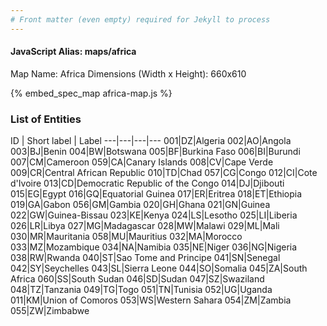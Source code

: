 ```yaml
---
# Front matter (even empty) required for Jekyll to process
---
```


#### JavaScript Alias: maps/africa

Map Name: Africa
Dimensions (Width x Height): 660x610



{% embed_spec_map africa-map.js %}

### List of Entities

ID | Short label | Label
---|---|---|---
001|DZ|Algeria
002|AO|Angola
003|BJ|Benin
004|BW|Botswana
005|BF|Burkina Faso
006|BI|Burundi
007|CM|Cameroon
059|CA|Canary Islands
008|CV|Cape Verde
009|CR|Central African Republic
010|TD|Chad
057|CG|Congo
012|CI|Cote d'Ivoire
013|CD|Democratic Republic of the Congo
014|DJ|Djibouti
015|EG|Egypt
016|GQ|Equatorial Guinea
017|ER|Eritrea
018|ET|Ethiopia
019|GA|Gabon
056|GM|Gambia
020|GH|Ghana
021|GN|Guinea
022|GW|Guinea-Bissau
023|KE|Kenya
024|LS|Lesotho
025|LI|Liberia
026|LR|Libya
027|MG|Madagascar
028|MW|Malawi
029|ML|Mali
030|MR|Mauritania
058|MU|Mauritius
032|MA|Morocco
033|MZ|Mozambique
034|NA|Namibia
035|NE|Niger
036|NG|Nigeria
038|RW|Rwanda
040|ST|Sao Tome and Principe
041|SN|Senegal
042|SY|Seychelles
043|SL|Sierra Leone
044|SO|Somalia
045|ZA|South Africa
060|SS|South Sudan
046|SD|Sudan
047|SZ|Swaziland
048|TZ|Tanzania
049|TG|Togo
051|TN|Tunisia
052|UG|Uganda
011|KM|Union of Comoros
053|WS|Western Sahara
054|ZM|Zambia
055|ZW|Zimbabwe

